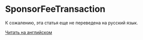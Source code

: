 # SponsorFeeTransaction

К сожалению, эта статья еще не переведена на русский язык.

[Читать на английском](/en/ride/structures/transaction-structures/sponsor-fee-transaction)
